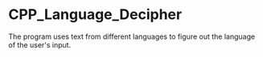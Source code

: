 # CPP_Language_Decipher
The program uses text from different languages to figure out the language of the user's input.
